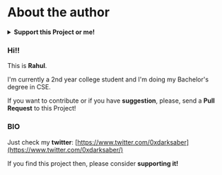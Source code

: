 # About the author

<details>

<summary><strong>Support this Project or me!</strong></summary><br>
  

[![Buy Me A Coffee](https://www.buymeacoffee.com/assets/img/custom\_images/orange\_img.png)](https://www.buymeacoffee.com/rahul0x00)
[![Paypal](https://www.paypalobjects.com/webstatic/mktg/Logo/pp-logo-150px.png)](https://paypal.me/rahul0x00)



</details>

### Hi!!

This is **Rahul**.

I'm currently a 2nd year college student and I'm doing my Bachelor's degree in CSE.

If you want to contribute or if you have **suggestion**, please, send a **Pull Request** to this Project!

### BIO

Just check my **twitter**: [https://www.twitter.com/0xdarksaber](https://www.twitter.com/0xdarksaber/)

If you find this project then, please consider **supporting it!**

